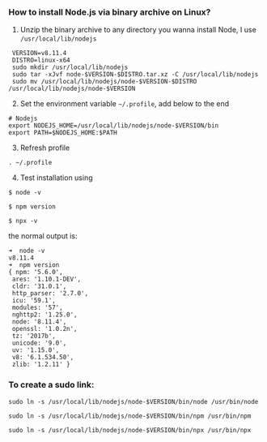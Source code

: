 ### How to install Node.js via binary archive on Linux?

1. Unzip the binary archive to any directory you wanna install Node, I use `/usr/local/lib/nodejs`

 ```
  VERSION=v8.11.4
  DISTRO=linux-x64
  sudo mkdir /usr/local/lib/nodejs
  sudo tar -xJvf node-$VERSION-$DISTRO.tar.xz -C /usr/local/lib/nodejs 
  sudo mv /usr/local/lib/nodejs/node-$VERSION-$DISTRO /usr/local/lib/nodejs/node-$VERSION
 ```

2. Set the environment variable `~/.profile`, add below to the end

 ```
 # Nodejs
 export NODEJS_HOME=/usr/local/lib/nodejs/node-$VERSION/bin
 export PATH=$NODEJS_HOME:$PATH
 ```
3. Refresh profile

```
. ~/.profile
```

4. Test installation using

 `$ node -v`
 
 `$ npm version`
  
 `$ npx -v`

 the normal output is:

 ```
 ➜  node -v
v8.11.4
➜  npm version
{ npm: '5.6.0',
  ares: '1.10.1-DEV',
  cldr: '31.0.1',
  http_parser: '2.7.0',
  icu: '59.1',
  modules: '57',
  nghttp2: '1.25.0',
  node: '8.11.4',
  openssl: '1.0.2n',
  tz: '2017b',
  unicode: '9.0',
  uv: '1.15.0',
  v8: '6.1.534.50',
  zlib: '1.2.11' }

 ```
### To create a **sudo** link:

```
sudo ln -s /usr/local/lib/nodejs/node-$VERSION/bin/node /usr/bin/node

sudo ln -s /usr/local/lib/nodejs/node-$VERSION/bin/npm /usr/bin/npm

sudo ln -s /usr/local/lib/nodejs/node-$VERSION/bin/npx /usr/bin/npx
````